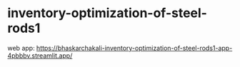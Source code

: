 # inventory-optimization-of-steel-rods1

web app: https://bhaskarchakali-inventory-optimization-of-steel-rods1-app-4pbbbv.streamlit.app/
